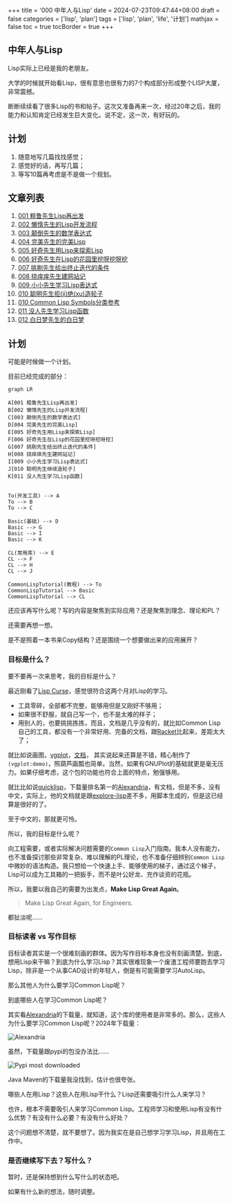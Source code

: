 +++
title = '000 中年人与Lisp'
date = 2024-07-23T09:47:44+08:00
draft = false
categories = ['lisp', 'plan']
tags = ['lisp', 'plan', 'life', '计划']
mathjax = false
toc = true
tocBorder = true
+++


## 中年人与Lisp

Lisp实际上已经是我的老朋友。

大学的时候就开始看Lisp，很有意思也很有力的7个构成部分形成整个LISP大厦，非常震撼。

断断续续看了很多Lisp的书和帖子。这次又准备再来一次，经过20年之后，我的能力和认知肯定已经发生巨大变化。说不定，这一次，有好玩的。

## 计划

1. 随意地写几篇找找感觉；
2. 感觉好的话，再写几篇；
3. 等写10篇再考虑是不是做一个规划。

## 文章列表

1. [001 粗鲁先生Lisp再出发](/posts/lisp/001-rude-start-application/)
2. [002 懒惰先生的Lisp开发流程](/posts/lisp/002-lazy-process/)
3. [003 颠倒先生的数学表达式](/posts/lisp/003-lazy-process/)
4. [004 完美先生的完美Lisp](/posts/lisp/004-perfect/)
5. [005 好奇先生用Lisp来探索Lisp](/posts/lisp/005-explore-lisp/)
6. [006 好奇先生在Lisp的花园里挖呀挖呀挖](/posts/lisp/006-sequence-in-lisp/)
7. [007 挑剔先生给出终止迭代的条件](/posts/lisp/007-recursive-eq/)
8. [008 挠痒痒先生建网站记](/posts/lisp/008-real-app/)
9. [009 小小先生学习Lisp表达式](/posts/lisp/009-expression/)
10. [010 聪明先生拒(ji)绝(xu)造轮子](/posts/lisp/010-smart-cl-classification/)
11. [010 Common Lisp Symbols分类参考](/posts/lisp/010-appendix-cl-symbols/)
12. [011 没人先生学习Lisp函数](/posts/lisp/011-functions.md)
13. [012 白日梦先生的白日梦](/posts/lisp/012-1am-tutor.md)

## 计划

可能是时候做一个计划。

目前已经完成的部分：

```mermaid
graph LR

A[001 粗鲁先生Lisp再出发]
B[002 懒惰先生的Lisp开发流程]
C[003 颠倒先生的数学表达式]
D[004 完美先生的完美Lisp]
E[005 好奇先生用Lisp来探索Lisp]
F[006 好奇先生在Lisp的花园里挖呀挖呀挖]
G[007 挑剔先生给出终止迭代的条件]
H[008 挠痒痒先生建网站记]
I[009 小小先生学习Lisp表达式]
J[010 聪明先生继续造轮子]
K[011 没人先生学习Lisp函数]


To(开发工具) --> A
To --> B
To --> C

Basic(基础) --> D
Basic --> G
Basic --> I
Basic --> K

CL(常用库) --> E
CL --> F
CL --> H
CL --> J

CommonLispTutorial(教程) --> To
CommonLispTutorial --> Basic
CommonLispTutorial --> CL

```

还应该再写什么呢？写的内容是聚焦到实际应用？还是聚焦到理念、理论和PL？

还需要再想一想。

是不是照着一本书来Copy结构？还是围绕一个想要做出来的应用展开？

### 目标是什么？

要不要再一次来思考，我的目标是什么？

最近刚看了[Lisp Curse](https://www.winestockwebdesign.com/Essays/Lisp_Curse.html)，感觉很符合这两个月对Lisp的学习。

- 工具零碎，全部都不完整，能够用但是又刚好不够用；
- 如果很不舒服，就自己写一个，也不是太难的样子；
- 用别人的，也要挑挑拣拣，而且，文档是几乎没有的，就比如Common Lisp自己的工具，都没有一个非常好用、完备的文档，跟[Racket](https://docs.racket-lang.org/)比起来，差距太大了；

就比如说画图，[vgplot](https://github.com/volkers/vgplot)，[文档](https://volkers.github.io/vgplot/vgplot.html)， 其实说起来还算是不错，精心制作了`(vgplot:demo)`，照葫芦画瓢也简单。当然，如果有GNUPlot的基础就更是毫无压力。如果仔细考虑，这个包的功能也符合上面的特点，勉强够用。

就比比如说[quicklisp](https://www.quicklisp.org/beta/releases.html)，下载量排名第一的[Alexandria](https://alexandria.common-lisp.dev/)，有文档，但是不多，没有中文，实际上，他的文档就是跟[explore-lisp](https://github.com/qchen-fdii-cardc/explore-lisp.git)差不多，用脚本生成的，但是这已经算是很好的了。

至于中文的，那就更可怜。

所以，我的目标是什么呢？

向工程需要，或者实际解决问题需要的`Common Lisp`入门指南。我本人没有能力，也不准备探讨那些非常复杂、难以理解的PL理论，也不准备仔细辨别`Common Lisp`中微妙的语法构造。我只想给一个快速上手、能够使用的梯子，通过这个梯子，Lisp可以成为工具箱的一把扳手，而不是叶公好龙、充作谈资的花瓶。

所以，我要以我自己的需要为出发点，**Make Lisp Great Again**。

> Make Lisp Great Again, for Engineers.

都扯淡呢……

### 目标读者 vs 写作目标

目标读者其实是一个很难刻画的群体。因为写作目标本身也没有刻画清楚。到底，想用Lisp来干嘛？到底为什么学习Lisp？其实很难现象一个废渣工程师要跑去学习Lisp，除非是一个从事CAD设计的年轻人，倒是有可能需要学习AutoLisp。

那么其他人为什么要学习Common Lisp呢？

到底哪些人在学习Common Lisp呢？

其实看[Alexandria](https://alexandria.common-lisp.dev/)的下载量，就知道，这个库的使用者是非常多的。那么，这些人为什么要学习Common Lisp呢？2024年下载量：

![Alexandria](/lisp-img/alexandria.png)

虽然，下载量跟pypi的包没办法比……

![Pypi most downloaded](/lisp-img/pypi-stats.png)

Java Maven的下载量我没找到，估计也很夸张。

哪些人在用Lisp？这些人在用Lisp干什么？Lisp还需要吸引什么人来学习？

也许，根本不需要吸引人来学习Common Lisp。工程师学习和使用Lisp有没有什么优势？有没有什么必要？有没有什么好处？

这个问题想不清楚，就不要想了。因为我实在是自己想学习学习Lisp，并且用在工作中。

### 是否继续写下去？写什么？

暂时，还是保持想到什么写什么的状态吧。

如果有什么新的想法，随时调整。
